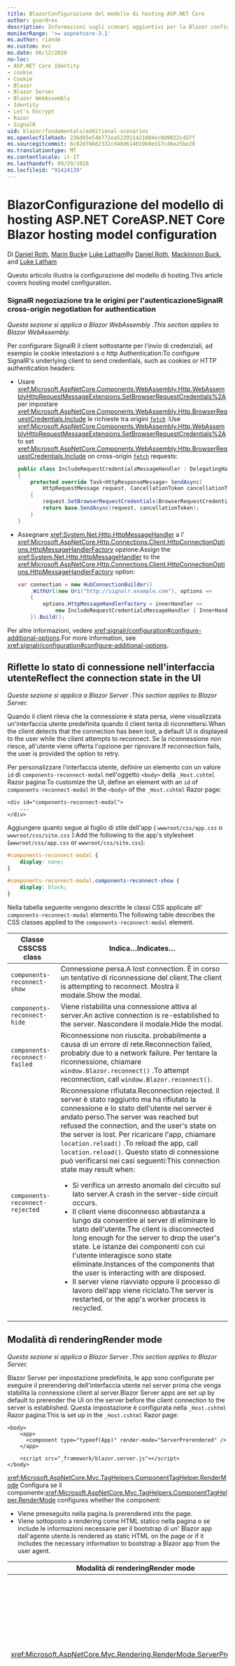 ```yaml
---
title: BlazorConfigurazione del modello di hosting ASP.NET Core
author: guardrex
description: Informazioni sugli scenari aggiuntivi per la Blazor configurazione del modello di hosting di ASP.NET Core.
monikerRange: '>= aspnetcore-3.1'
ms.author: riande
ms.custom: mvc
ms.date: 08/12/2020
no-loc:
- ASP.NET Core Identity
- cookie
- Cookie
- Blazor
- Blazor Server
- Blazor WebAssembly
- Identity
- Let's Encrypt
- Razor
- SignalR
uid: blazor/fundamentals/additional-scenarios
ms.openlocfilehash: 236d95e54b772ea522911421084ec0d9022c45ff
ms.sourcegitcommit: 6c82d78662332cd40d614019b9ed17c46e25be28
ms.translationtype: MT
ms.contentlocale: it-IT
ms.lasthandoff: 09/29/2020
ms.locfileid: "91424139"
---
```

# <a name="aspnet-core-no-locblazor-hosting-model-configuration"></a><span data-ttu-id="5afc9-103">BlazorConfigurazione del modello di hosting ASP.NET Core</span><span class="sxs-lookup"><span data-stu-id="5afc9-103">ASP.NET Core Blazor hosting model configuration</span></span>

<span data-ttu-id="5afc9-104">Di [Daniel Roth](https://github.com/danroth27), [Marin Buck](https://github.com/MackinnonBuck)e [Luke Latham](https://github.com/guardrex)</span><span class="sxs-lookup"><span data-stu-id="5afc9-104">By [Daniel Roth](https://github.com/danroth27), [Mackinnon Buck](https://github.com/MackinnonBuck), and [Luke Latham](https://github.com/guardrex)</span></span>

<span data-ttu-id="5afc9-105">Questo articolo illustra la configurazione del modello di hosting.</span><span class="sxs-lookup"><span data-stu-id="5afc9-105">This article covers hosting model configuration.</span></span>

### <a name="no-locsignalr-cross-origin-negotiation-for-authentication"></a><span data-ttu-id="5afc9-106">SignalR negoziazione tra le origini per l'autenticazione</span><span class="sxs-lookup"><span data-stu-id="5afc9-106">SignalR cross-origin negotiation for authentication</span></span>

<span data-ttu-id="5afc9-107">*Questa sezione si applica a Blazor WebAssembly .*</span><span class="sxs-lookup"><span data-stu-id="5afc9-107">*This section applies to Blazor WebAssembly.*</span></span>

<span data-ttu-id="5afc9-108">Per configurare SignalR il client sottostante per l'invio di credenziali, ad esempio le cookie intestazioni s o http Authentication:</span><span class="sxs-lookup"><span data-stu-id="5afc9-108">To configure SignalR's underlying client to send credentials, such as cookies or HTTP authentication headers:</span></span>

* <span data-ttu-id="5afc9-109">Usare <xref:Microsoft.AspNetCore.Components.WebAssembly.Http.WebAssemblyHttpRequestMessageExtensions.SetBrowserRequestCredentials%2A> per impostare <xref:Microsoft.AspNetCore.Components.WebAssembly.Http.BrowserRequestCredentials.Include> le richieste tra origini [`fetch`](https://developer.mozilla.org/docs/Web/API/Fetch_API/Using_Fetch) :</span><span class="sxs-lookup"><span data-stu-id="5afc9-109">Use <xref:Microsoft.AspNetCore.Components.WebAssembly.Http.WebAssemblyHttpRequestMessageExtensions.SetBrowserRequestCredentials%2A> to set <xref:Microsoft.AspNetCore.Components.WebAssembly.Http.BrowserRequestCredentials.Include> on cross-origin [`fetch`](https://developer.mozilla.org/docs/Web/API/Fetch_API/Using_Fetch) requests:</span></span>

  ```csharp
  public class IncludeRequestCredentialsMessageHandler : DelegatingHandler
  {
      protected override Task<HttpResponseMessage> SendAsync(
          HttpRequestMessage request, CancellationToken cancellationToken)
      {
          request.SetBrowserRequestCredentials(BrowserRequestCredentials.Include);
          return base.SendAsync(request, cancellationToken);
      }
  }
  ```

* <span data-ttu-id="5afc9-110">Assegnare <xref:System.Net.Http.HttpMessageHandler> a l' <xref:Microsoft.AspNetCore.Http.Connections.Client.HttpConnectionOptions.HttpMessageHandlerFactory> opzione:</span><span class="sxs-lookup"><span data-stu-id="5afc9-110">Assign the <xref:System.Net.Http.HttpMessageHandler> to the <xref:Microsoft.AspNetCore.Http.Connections.Client.HttpConnectionOptions.HttpMessageHandlerFactory> option:</span></span>

  ```csharp
  var connection = new HubConnectionBuilder()
      .WithUrl(new Uri("http://signalr.example.com"), options =>
      {
          options.HttpMessageHandlerFactory = innerHandler => 
              new IncludeRequestCredentialsMessageHandler { InnerHandler = innerHandler };
      }).Build();
  ```

<span data-ttu-id="5afc9-111">Per altre informazioni, vedere <xref:signalr/configuration#configure-additional-options>.</span><span class="sxs-lookup"><span data-stu-id="5afc9-111">For more information, see <xref:signalr/configuration#configure-additional-options>.</span></span>

## <a name="reflect-the-connection-state-in-the-ui"></a><span data-ttu-id="5afc9-112">Riflette lo stato di connessione nell'interfaccia utente</span><span class="sxs-lookup"><span data-stu-id="5afc9-112">Reflect the connection state in the UI</span></span>

<span data-ttu-id="5afc9-113">*Questa sezione si applica a Blazor Server .*</span><span class="sxs-lookup"><span data-stu-id="5afc9-113">*This section applies to Blazor Server.*</span></span>

<span data-ttu-id="5afc9-114">Quando il client rileva che la connessione è stata persa, viene visualizzata un'interfaccia utente predefinita quando il client tenta di riconnettersi.</span><span class="sxs-lookup"><span data-stu-id="5afc9-114">When the client detects that the connection has been lost, a default UI is displayed to the user while the client attempts to reconnect.</span></span> <span data-ttu-id="5afc9-115">Se la riconnessione non riesce, all'utente viene offerta l'opzione per riprovare.</span><span class="sxs-lookup"><span data-stu-id="5afc9-115">If reconnection fails, the user is provided the option to retry.</span></span>

<span data-ttu-id="5afc9-116">Per personalizzare l'interfaccia utente, definire un elemento con un valore `id` di `components-reconnect-modal` nell'oggetto `<body>` della `_Host.cshtml` Razor pagina:</span><span class="sxs-lookup"><span data-stu-id="5afc9-116">To customize the UI, define an element with an `id` of `components-reconnect-modal` in the `<body>` of the `_Host.cshtml` Razor page:</span></span>

```cshtml
<div id="components-reconnect-modal">
    ...
</div>
```

<span data-ttu-id="5afc9-117">Aggiungere quanto segue al foglio di stile dell'app ( `wwwroot/css/app.css` o `wwwroot/css/site.css` ):</span><span class="sxs-lookup"><span data-stu-id="5afc9-117">Add the following to the app's stylesheet (`wwwroot/css/app.css` or `wwwroot/css/site.css`):</span></span>

```css
#components-reconnect-modal {
    display: none;
}

#components-reconnect-modal.components-reconnect-show {
    display: block;
}
```

<span data-ttu-id="5afc9-118">Nella tabella seguente vengono descritte le classi CSS applicate all' `components-reconnect-modal` elemento.</span><span class="sxs-lookup"><span data-stu-id="5afc9-118">The following table describes the CSS classes applied to the `components-reconnect-modal` element.</span></span>

| <span data-ttu-id="5afc9-119">Classe CSS</span><span class="sxs-lookup"><span data-stu-id="5afc9-119">CSS class</span></span>                       | <span data-ttu-id="5afc9-120">Indica&hellip;</span><span class="sxs-lookup"><span data-stu-id="5afc9-120">Indicates&hellip;</span></span> |
| ------------------------------- | ----------------- |
| `components-reconnect-show`     | <span data-ttu-id="5afc9-121">Connessione persa.</span><span class="sxs-lookup"><span data-stu-id="5afc9-121">A lost connection.</span></span> <span data-ttu-id="5afc9-122">È in corso un tentativo di riconnessione del client.</span><span class="sxs-lookup"><span data-stu-id="5afc9-122">The client is attempting to reconnect.</span></span> <span data-ttu-id="5afc9-123">Mostra il modale.</span><span class="sxs-lookup"><span data-stu-id="5afc9-123">Show the modal.</span></span> |
| `components-reconnect-hide`     | <span data-ttu-id="5afc9-124">Viene ristabilita una connessione attiva al server.</span><span class="sxs-lookup"><span data-stu-id="5afc9-124">An active connection is re-established to the server.</span></span> <span data-ttu-id="5afc9-125">Nascondere il modale.</span><span class="sxs-lookup"><span data-stu-id="5afc9-125">Hide the modal.</span></span> |
| `components-reconnect-failed`   | <span data-ttu-id="5afc9-126">Riconnessione non riuscita. probabilmente a causa di un errore di rete.</span><span class="sxs-lookup"><span data-stu-id="5afc9-126">Reconnection failed, probably due to a network failure.</span></span> <span data-ttu-id="5afc9-127">Per tentare la riconnessione, chiamare `window.Blazor.reconnect()` .</span><span class="sxs-lookup"><span data-stu-id="5afc9-127">To attempt reconnection, call `window.Blazor.reconnect()`.</span></span> |
| `components-reconnect-rejected` | <span data-ttu-id="5afc9-128">Riconnessione rifiutata.</span><span class="sxs-lookup"><span data-stu-id="5afc9-128">Reconnection rejected.</span></span> <span data-ttu-id="5afc9-129">Il server è stato raggiunto ma ha rifiutato la connessione e lo stato dell'utente nel server è andato perso.</span><span class="sxs-lookup"><span data-stu-id="5afc9-129">The server was reached but refused the connection, and the user's state on the server is lost.</span></span> <span data-ttu-id="5afc9-130">Per ricaricare l'app, chiamare `location.reload()` .</span><span class="sxs-lookup"><span data-stu-id="5afc9-130">To reload the app, call `location.reload()`.</span></span> <span data-ttu-id="5afc9-131">Questo stato di connessione può verificarsi nei casi seguenti:</span><span class="sxs-lookup"><span data-stu-id="5afc9-131">This connection state may result when:</span></span><ul><li><span data-ttu-id="5afc9-132">Si verifica un arresto anomalo del circuito sul lato server.</span><span class="sxs-lookup"><span data-stu-id="5afc9-132">A crash in the server-side circuit occurs.</span></span></li><li><span data-ttu-id="5afc9-133">Il client viene disconnesso abbastanza a lungo da consentire al server di eliminare lo stato dell'utente.</span><span class="sxs-lookup"><span data-stu-id="5afc9-133">The client is disconnected long enough for the server to drop the user's state.</span></span> <span data-ttu-id="5afc9-134">Le istanze dei componenti con cui l'utente interagisce sono state eliminate.</span><span class="sxs-lookup"><span data-stu-id="5afc9-134">Instances of the components that the user is interacting with are disposed.</span></span></li><li><span data-ttu-id="5afc9-135">Il server viene riavviato oppure il processo di lavoro dell'app viene riciclato.</span><span class="sxs-lookup"><span data-stu-id="5afc9-135">The server is restarted, or the app's worker process is recycled.</span></span></li></ul> |

## <a name="render-mode"></a><span data-ttu-id="5afc9-136">Modalità di rendering</span><span class="sxs-lookup"><span data-stu-id="5afc9-136">Render mode</span></span>

<span data-ttu-id="5afc9-137">*Questa sezione si applica a Blazor Server .*</span><span class="sxs-lookup"><span data-stu-id="5afc9-137">*This section applies to Blazor Server.*</span></span>

<span data-ttu-id="5afc9-138">Blazor Server per impostazione predefinita, le app sono configurate per eseguire il prerendering dell'interfaccia utente nel server prima che venga stabilita la connessione client al server.</span><span class="sxs-lookup"><span data-stu-id="5afc9-138">Blazor Server apps are set up by default to prerender the UI on the server before the client connection to the server is established.</span></span> <span data-ttu-id="5afc9-139">Questa impostazione è configurata nella `_Host.cshtml` Razor pagina:</span><span class="sxs-lookup"><span data-stu-id="5afc9-139">This is set up in the `_Host.cshtml` Razor page:</span></span>

```cshtml
<body>
    <app>
      <component type="typeof(App)" render-mode="ServerPrerendered" />
    </app>

    <script src="_framework/blazor.server.js"></script>
</body>
```

<span data-ttu-id="5afc9-140"><xref:Microsoft.AspNetCore.Mvc.TagHelpers.ComponentTagHelper.RenderMode> Configura se il componente:</span><span class="sxs-lookup"><span data-stu-id="5afc9-140"><xref:Microsoft.AspNetCore.Mvc.TagHelpers.ComponentTagHelper.RenderMode> configures whether the component:</span></span>

* <span data-ttu-id="5afc9-141">Viene preeseguito nella pagina.</span><span class="sxs-lookup"><span data-stu-id="5afc9-141">Is prerendered into the page.</span></span>
* <span data-ttu-id="5afc9-142">Viene sottoposto a rendering come HTML statico nella pagina o se include le informazioni necessarie per il bootstrap di un' Blazor app dall'agente utente.</span><span class="sxs-lookup"><span data-stu-id="5afc9-142">Is rendered as static HTML on the page or if it includes the necessary information to bootstrap a Blazor app from the user agent.</span></span>

| <span data-ttu-id="5afc9-143">Modalità di rendering</span><span class="sxs-lookup"><span data-stu-id="5afc9-143">Render mode</span></span> | <span data-ttu-id="5afc9-144">Descrizione</span><span class="sxs-lookup"><span data-stu-id="5afc9-144">Description</span></span> |
| --- | --- |
| <xref:Microsoft.AspNetCore.Mvc.Rendering.RenderMode.ServerPrerendered> | <span data-ttu-id="5afc9-145">Esegue il rendering del componente in HTML statico e include un marcatore per un' Blazor Server app.</span><span class="sxs-lookup"><span data-stu-id="5afc9-145">Renders the component into static HTML and includes a marker for a Blazor Server app.</span></span> <span data-ttu-id="5afc9-146">Quando l'agente utente viene avviato, questo marcatore viene usato per il bootstrap di un' Blazor app.</span><span class="sxs-lookup"><span data-stu-id="5afc9-146">When the user-agent starts, this marker is used to bootstrap a Blazor app.</span></span> |
| <xref:Microsoft.AspNetCore.Mvc.Rendering.RenderMode.Server> | <span data-ttu-id="5afc9-147">Esegue il rendering di un marcatore per un' Blazor Server app.</span><span class="sxs-lookup"><span data-stu-id="5afc9-147">Renders a marker for a Blazor Server app.</span></span> <span data-ttu-id="5afc9-148">L'output del componente non è incluso.</span><span class="sxs-lookup"><span data-stu-id="5afc9-148">Output from the component isn't included.</span></span> <span data-ttu-id="5afc9-149">Quando l'agente utente viene avviato, questo marcatore viene usato per il bootstrap di un' Blazor app.</span><span class="sxs-lookup"><span data-stu-id="5afc9-149">When the user-agent starts, this marker is used to bootstrap a Blazor app.</span></span> |
| <xref:Microsoft.AspNetCore.Mvc.Rendering.RenderMode.Static> | <span data-ttu-id="5afc9-150">Esegue il rendering del componente in HTML statico.</span><span class="sxs-lookup"><span data-stu-id="5afc9-150">Renders the component into static HTML.</span></span> |

<span data-ttu-id="5afc9-151">Il rendering dei componenti server da una pagina HTML statica non è supportato.</span><span class="sxs-lookup"><span data-stu-id="5afc9-151">Rendering server components from a static HTML page isn't supported.</span></span>

## <a name="initialize-the-no-locblazor-circuit"></a><span data-ttu-id="5afc9-152">Inizializzare il Blazor circuito</span><span class="sxs-lookup"><span data-stu-id="5afc9-152">Initialize the Blazor circuit</span></span>

<span data-ttu-id="5afc9-153">*Questa sezione si applica a Blazor Server .*</span><span class="sxs-lookup"><span data-stu-id="5afc9-153">*This section applies to Blazor Server.*</span></span>

<span data-ttu-id="5afc9-154">Configurare l'avvio manuale del Blazor Server [ SignalR circuito](xref:blazor/hosting-models#circuits) di un'app nel `Pages/_Host.cshtml` file:</span><span class="sxs-lookup"><span data-stu-id="5afc9-154">Configure the manual start of a Blazor Server app's [SignalR circuit](xref:blazor/hosting-models#circuits) in the `Pages/_Host.cshtml` file:</span></span>

* <span data-ttu-id="5afc9-155">Aggiungere un `autostart="false"` attributo al `<script>` tag per lo `blazor.server.js` script.</span><span class="sxs-lookup"><span data-stu-id="5afc9-155">Add an `autostart="false"` attribute to the `<script>` tag for the `blazor.server.js` script.</span></span>
* <span data-ttu-id="5afc9-156">Inserire uno script che chiama `Blazor.start` dopo il `blazor.server.js` tag dello script e all'interno del `</body>` tag di chiusura.</span><span class="sxs-lookup"><span data-stu-id="5afc9-156">Place a script that calls `Blazor.start` after the `blazor.server.js` script's tag and inside the closing `</body>` tag.</span></span>

<span data-ttu-id="5afc9-157">Quando `autostart` è disabilitato, qualsiasi aspetto dell'app che non dipende dal circuito funziona normalmente.</span><span class="sxs-lookup"><span data-stu-id="5afc9-157">When `autostart` is disabled, any aspect of the app that doesn't depend on the circuit works normally.</span></span> <span data-ttu-id="5afc9-158">Il routing lato client, ad esempio, è operativo.</span><span class="sxs-lookup"><span data-stu-id="5afc9-158">For example, client-side routing is operational.</span></span> <span data-ttu-id="5afc9-159">Tuttavia, qualsiasi aspetto che dipende dal circuito non è operativo fino a quando non `Blazor.start` viene chiamato il metodo.</span><span class="sxs-lookup"><span data-stu-id="5afc9-159">However, any aspect that depends on the circuit isn't operational until `Blazor.start` is called.</span></span> <span data-ttu-id="5afc9-160">Il comportamento dell'app è imprevedibile senza un circuito stabilito.</span><span class="sxs-lookup"><span data-stu-id="5afc9-160">App behavior is unpredictable without an established circuit.</span></span> <span data-ttu-id="5afc9-161">Ad esempio, i metodi dei componenti non vengono eseguiti mentre il circuito è disconnesso.</span><span class="sxs-lookup"><span data-stu-id="5afc9-161">For example, component methods fail to execute while the circuit is disconnected.</span></span>

### <a name="initialize-no-locblazor-when-the-document-is-ready"></a><span data-ttu-id="5afc9-162">Inizializza Blazor quando il documento è pronto</span><span class="sxs-lookup"><span data-stu-id="5afc9-162">Initialize Blazor when the document is ready</span></span>

<span data-ttu-id="5afc9-163">Per inizializzare l' Blazor app quando il documento è pronto:</span><span class="sxs-lookup"><span data-stu-id="5afc9-163">To initialize the Blazor app when the document is ready:</span></span>

```cshtml
<body>

    ...

    <script autostart="false" src="_framework/blazor.server.js"></script>
    <script>
      document.addEventListener("DOMContentLoaded", function() {
        Blazor.start();
      });
    </script>
</body>
```

### <a name="chain-to-the-promise-that-results-from-a-manual-start"></a><span data-ttu-id="5afc9-164">Concatenare a `Promise` che risulta da un avvio manuale</span><span class="sxs-lookup"><span data-stu-id="5afc9-164">Chain to the `Promise` that results from a manual start</span></span>

<span data-ttu-id="5afc9-165">Per eseguire attività aggiuntive, ad esempio l'inizializzazione dell'interoperabilità JS, usare `then` per concatenare a `Promise` che risulta da un'app manuale di Blazor avvio:</span><span class="sxs-lookup"><span data-stu-id="5afc9-165">To perform additional tasks, such as JS interop initialization, use `then` to chain to the `Promise` that results from a manual Blazor app start:</span></span>

```cshtml
<body>

    ...

    <script autostart="false" src="_framework/blazor.server.js"></script>
    <script>
      Blazor.start().then(function () {
        ...
      });
    </script>
</body>
```

### <a name="configure-the-no-locsignalr-client"></a><span data-ttu-id="5afc9-166">Configurare il SignalR client</span><span class="sxs-lookup"><span data-stu-id="5afc9-166">Configure the SignalR client</span></span>

#### <a name="logging"></a><span data-ttu-id="5afc9-167">Registrazione</span><span class="sxs-lookup"><span data-stu-id="5afc9-167">Logging</span></span>

<span data-ttu-id="5afc9-168">Per configurare la SignalR registrazione client, passare un oggetto di configurazione ( `configureSignalR` ) che chiama `configureLogging` con il livello di registrazione nel generatore client:</span><span class="sxs-lookup"><span data-stu-id="5afc9-168">To configure SignalR client logging, pass in a configuration object (`configureSignalR`) that calls `configureLogging` with the log level on the client builder:</span></span>

```cshtml
<body>

    ...

    <script autostart="false" src="_framework/blazor.server.js"></script>
    <script>
      Blazor.start({
        configureSignalR: function (builder) {
          builder.configureLogging("information");
        }
      });
    </script>
</body>
```

<span data-ttu-id="5afc9-169">Nell'esempio precedente, `information` è equivalente a un livello di log di <xref:Microsoft.Extensions.Logging.LogLevel.Information?displayProperty=nameWithType> .</span><span class="sxs-lookup"><span data-stu-id="5afc9-169">In the preceding example, `information` is equivalent to a log level of <xref:Microsoft.Extensions.Logging.LogLevel.Information?displayProperty=nameWithType>.</span></span>

### <a name="modify-the-reconnection-handler"></a><span data-ttu-id="5afc9-170">Modificare il gestore di riconnessione</span><span class="sxs-lookup"><span data-stu-id="5afc9-170">Modify the reconnection handler</span></span>

<span data-ttu-id="5afc9-171">Gli eventi di connessione del circuito del gestore di riconnessione possono essere modificati per comportamenti personalizzati, ad esempio:</span><span class="sxs-lookup"><span data-stu-id="5afc9-171">The reconnection handler's circuit connection events can be modified for custom behaviors, such as:</span></span>

* <span data-ttu-id="5afc9-172">Per inviare una notifica all'utente se la connessione viene eliminata.</span><span class="sxs-lookup"><span data-stu-id="5afc9-172">To notify the user if the connection is dropped.</span></span>
* <span data-ttu-id="5afc9-173">Per eseguire la registrazione (dal client) quando si connette un circuito.</span><span class="sxs-lookup"><span data-stu-id="5afc9-173">To perform logging (from the client) when a circuit is connected.</span></span>

<span data-ttu-id="5afc9-174">Per modificare gli eventi di connessione, registrare i callback per le seguenti modifiche della connessione:</span><span class="sxs-lookup"><span data-stu-id="5afc9-174">To modify the connection events, register callbacks for the following connection changes:</span></span>

* <span data-ttu-id="5afc9-175">Connessioni eliminate utilizzare `onConnectionDown` .</span><span class="sxs-lookup"><span data-stu-id="5afc9-175">Dropped connections use `onConnectionDown`.</span></span>
* <span data-ttu-id="5afc9-176">Le connessioni stabilite/ristabilite usano `onConnectionUp` .</span><span class="sxs-lookup"><span data-stu-id="5afc9-176">Established/re-established connections use `onConnectionUp`.</span></span>

<span data-ttu-id="5afc9-177">**Entrambi** `onConnectionDown` `onConnectionUp` è necessario specificare e:</span><span class="sxs-lookup"><span data-stu-id="5afc9-177">**Both** `onConnectionDown` and `onConnectionUp` must be specified:</span></span>

```cshtml
<body>

    ...

    <script autostart="false" src="_framework/blazor.server.js"></script>
    <script>
      Blazor.start({
        reconnectionHandler: {
          onConnectionDown: (options, error) => console.error(error);
          onConnectionUp: () => console.log("Up, up, and away!");
        }
      });
    </script>
</body>
```

### <a name="adjust-the-reconnection-retry-count-and-interval"></a><span data-ttu-id="5afc9-178">Modificare il numero di tentativi di riconnessione e l'intervallo</span><span class="sxs-lookup"><span data-stu-id="5afc9-178">Adjust the reconnection retry count and interval</span></span>

<span data-ttu-id="5afc9-179">Per modificare il numero di tentativi di riconnessione e l'intervallo, impostare il numero di tentativi ( `maxRetries` ) e il periodo di tempo in millisecondi consentiti per ogni nuovo tentativo ( `retryIntervalMilliseconds` ):</span><span class="sxs-lookup"><span data-stu-id="5afc9-179">To adjust the reconnection retry count and interval, set the number of retries (`maxRetries`) and period in milliseconds permitted for each retry attempt (`retryIntervalMilliseconds`):</span></span>

```cshtml
<body>

    ...

    <script autostart="false" src="_framework/blazor.server.js"></script>
    <script>
      Blazor.start({
        reconnectionOptions: {
          maxRetries: 3,
          retryIntervalMilliseconds: 2000
        }
      });
    </script>
</body>
```

## <a name="hide-or-replace-the-reconnection-display"></a><span data-ttu-id="5afc9-180">Nascondi o Sostituisci la visualizzazione di riconnessione</span><span class="sxs-lookup"><span data-stu-id="5afc9-180">Hide or replace the reconnection display</span></span>

<span data-ttu-id="5afc9-181">Per nascondere la visualizzazione della riconnessione, impostare il gestore di riconnessione `_reconnectionDisplay` su un oggetto vuoto ( `{}` o `new Object()` ):</span><span class="sxs-lookup"><span data-stu-id="5afc9-181">To hide the reconnection display, set the reconnection handler's `_reconnectionDisplay` to an empty object (`{}` or `new Object()`):</span></span>

```cshtml
<body>

    ...

    <script autostart="false" src="_framework/blazor.server.js"></script>
    <script>
      window.addEventListener('beforeunload', function () {
        Blazor.defaultReconnectionHandler._reconnectionDisplay = {};
      });

      Blazor.start();
    </script>
</body>
```

<span data-ttu-id="5afc9-182">Per sostituire la visualizzazione della riconnessione, impostare `_reconnectionDisplay` nell'esempio precedente sull'elemento per la visualizzazione:</span><span class="sxs-lookup"><span data-stu-id="5afc9-182">To replace the reconnection display, set `_reconnectionDisplay` in the preceding example to the element for display:</span></span>

```javascript
Blazor.defaultReconnectionHandler._reconnectionDisplay = 
  document.getElementById("{ELEMENT ID}");
```

<span data-ttu-id="5afc9-183">Il segnaposto `{ELEMENT ID}` è l'ID dell'elemento HTML da visualizzare.</span><span class="sxs-lookup"><span data-stu-id="5afc9-183">The placeholder `{ELEMENT ID}` is the ID of the HTML element to display.</span></span>

::: moniker range=">= aspnetcore-5.0"

<span data-ttu-id="5afc9-184">Personalizzare il ritardo prima che la visualizzazione della riconnessione venga visualizzata impostando la `transition-delay` proprietà nel CSS ( `wwwroot/css/site.css` ) dell'app per l'elemento modale.</span><span class="sxs-lookup"><span data-stu-id="5afc9-184">Customize the delay before the reconnection display appears by setting the `transition-delay` property in the app's CSS (`wwwroot/css/site.css`) for the modal element.</span></span> <span data-ttu-id="5afc9-185">Nell'esempio seguente viene impostato il ritardo di transizione da 500 ms (impostazione predefinita) a 1.000 ms (1 secondo):</span><span class="sxs-lookup"><span data-stu-id="5afc9-185">The following example sets the transition delay from 500 ms (default) to 1,000 ms (1 second):</span></span>

```css
#components-reconnect-modal {
    transition: visibility 0s linear 1000ms;
}
```

## <a name="disconnect-the-no-locblazor-circuit-from-the-client"></a><span data-ttu-id="5afc9-186">Disconnettere il Blazor circuito dal client</span><span class="sxs-lookup"><span data-stu-id="5afc9-186">Disconnect the Blazor circuit from the client</span></span>

<span data-ttu-id="5afc9-187">Per impostazione predefinita, un Blazor circuito viene disconnesso quando viene attivato l' [ `unload` evento della pagina](https://developer.mozilla.org/docs/Web/API/Window/unload_event) .</span><span class="sxs-lookup"><span data-stu-id="5afc9-187">By default, a Blazor circuit is disconnected when the [`unload` page event](https://developer.mozilla.org/docs/Web/API/Window/unload_event) is triggered.</span></span> <span data-ttu-id="5afc9-188">Per disconnettere il circuito per altri scenari nel client, richiamare `Blazor.disconnect` nel gestore eventi appropriato.</span><span class="sxs-lookup"><span data-stu-id="5afc9-188">To disconnect the circuit for other scenarios on the client, invoke `Blazor.disconnect` in the appropriate event handler.</span></span> <span data-ttu-id="5afc9-189">Nell'esempio seguente il circuito viene disconnesso quando la pagina è nascosta ([ `pagehide` evento](https://developer.mozilla.org/docs/Web/API/Window/pagehide_event)):</span><span class="sxs-lookup"><span data-stu-id="5afc9-189">In the following example, the circuit is disconnected when the page is hidden ([`pagehide` event](https://developer.mozilla.org/docs/Web/API/Window/pagehide_event)):</span></span>

```javascript
window.addEventListener('pagehide', () => {
  Blazor.disconnect();
});
```

## <a name="influence-html-head-tag-elements"></a><span data-ttu-id="5afc9-190">Influenza `<head>` elementi tag HTML</span><span class="sxs-lookup"><span data-stu-id="5afc9-190">Influence HTML `<head>` tag elements</span></span>

<span data-ttu-id="5afc9-191">*Questa sezione si applica alla prossima versione di ASP.NET Core 5,0 di Blazor WebAssembly e Blazor Server .*</span><span class="sxs-lookup"><span data-stu-id="5afc9-191">*This section applies to the upcoming ASP.NET Core 5.0 release of Blazor WebAssembly and Blazor Server.*</span></span>

<span data-ttu-id="5afc9-192">Quando viene eseguito il rendering, i `Title` `Link` componenti, e `Meta` aggiungono o aggiornano i dati negli `<head>` elementi tag HTML:</span><span class="sxs-lookup"><span data-stu-id="5afc9-192">When rendered, the `Title`, `Link`, and `Meta` components add or update data in the HTML `<head>` tag elements:</span></span>

```razor
@using Microsoft.AspNetCore.Components.Web.Extensions.Head

<Title Value="{TITLE}" />
<Link href="{URL}" rel="stylesheet" />
<Meta content="{DESCRIPTION}" name="description" />
```

<span data-ttu-id="5afc9-193">Nell'esempio precedente, i segnaposto per `{TITLE}` , `{URL}` e `{DESCRIPTION}` sono valori stringa, Razor variabili o Razor espressioni.</span><span class="sxs-lookup"><span data-stu-id="5afc9-193">In the preceding example, placeholders for `{TITLE}`, `{URL}`, and `{DESCRIPTION}` are string values, Razor variables, or Razor expressions.</span></span>

<span data-ttu-id="5afc9-194">Si applicano le seguenti caratteristiche:</span><span class="sxs-lookup"><span data-stu-id="5afc9-194">The following characteristics apply:</span></span>

* <span data-ttu-id="5afc9-195">Il prerendering lato server è supportato.</span><span class="sxs-lookup"><span data-stu-id="5afc9-195">Server-side prerendering is supported.</span></span>
* <span data-ttu-id="5afc9-196">Il `Value` parametro è l'unico parametro valido per il `Title` componente.</span><span class="sxs-lookup"><span data-stu-id="5afc9-196">The `Value` parameter is the only valid parameter for the `Title` component.</span></span>
* <span data-ttu-id="5afc9-197">Gli attributi HTML forniti ai `Meta` `Link` componenti e vengono acquisiti in [attributi aggiuntivi](xref:blazor/components/index#attribute-splatting-and-arbitrary-parameters) e passati al tag HTML sottoposto a rendering.</span><span class="sxs-lookup"><span data-stu-id="5afc9-197">HTML attributes provided to the `Meta` and `Link` components are captured in [additional attributes](xref:blazor/components/index#attribute-splatting-and-arbitrary-parameters) and passed through to the rendered HTML tag.</span></span>
* <span data-ttu-id="5afc9-198">Per più `Title` componenti, il titolo della pagina riflette l'oggetto `Value` dell'ultimo componente di cui è stato `Title` eseguito il rendering.</span><span class="sxs-lookup"><span data-stu-id="5afc9-198">For multiple `Title` components, the title of the page reflects the `Value` of the last `Title` component rendered.</span></span>
* <span data-ttu-id="5afc9-199">Se più `Meta` `Link` componenti o sono inclusi con attributi identici, esiste esattamente un tag HTML sottoposto a rendering per ogni `Meta` `Link` componente o.</span><span class="sxs-lookup"><span data-stu-id="5afc9-199">If multiple `Meta` or `Link` components are included with identical attributes, there's exactly one HTML tag rendered per `Meta` or `Link` component.</span></span> <span data-ttu-id="5afc9-200">Due `Meta` `Link` componenti o non possono fare riferimento allo stesso tag HTML sottoposto a rendering.</span><span class="sxs-lookup"><span data-stu-id="5afc9-200">Two `Meta` or `Link` components can't refer to the same rendered HTML tag.</span></span>
* <span data-ttu-id="5afc9-201">Le modifiche apportate ai parametri dei `Meta` componenti o esistenti `Link` vengono riflesse nei tag HTML sottoposti a rendering.</span><span class="sxs-lookup"><span data-stu-id="5afc9-201">Changes to the parameters of existing `Meta` or `Link` components are reflected in their rendered HTML tags.</span></span>
* <span data-ttu-id="5afc9-202">Quando i `Link` `Meta` componenti o non vengono più sottoposti a rendering e quindi eliminati dal Framework, i tag HTML sottoposti a rendering vengono rimossi.</span><span class="sxs-lookup"><span data-stu-id="5afc9-202">When the `Link` or `Meta` components are no longer rendered and thus disposed by the framework, their rendered HTML tags are removed.</span></span>

<span data-ttu-id="5afc9-203">Quando uno dei componenti del Framework viene utilizzato in un componente figlio, il tag HTML sottoposto a rendering influisce su qualsiasi altro componente figlio del componente padre, purché venga eseguito il rendering del componente figlio contenente il componente del Framework.</span><span class="sxs-lookup"><span data-stu-id="5afc9-203">When one of the framework components is used in a child component, the rendered HTML tag influences any other child component of the parent component as long as the child component containing the framework component is rendered.</span></span> <span data-ttu-id="5afc9-204">La distinzione tra l'uso di uno di questi componenti del Framework in un componente figlio e l'inserimento di un tag HTML in `wwwroot/index.html` o è il tag HTML sottoposto a `Pages/_Host.cshtml` rendering di un componente del Framework:</span><span class="sxs-lookup"><span data-stu-id="5afc9-204">The distinction between using the one of these framework components in a child component and placing a an HTML tag in `wwwroot/index.html` or `Pages/_Host.cshtml` is that a framework component's rendered HTML tag:</span></span>

* <span data-ttu-id="5afc9-205">Può essere modificato in base allo stato dell'applicazione.</span><span class="sxs-lookup"><span data-stu-id="5afc9-205">Can be modified by application state.</span></span> <span data-ttu-id="5afc9-206">Un tag HTML hardcoded non può essere modificato in base allo stato dell'applicazione.</span><span class="sxs-lookup"><span data-stu-id="5afc9-206">A hard-coded HTML tag can't be modified by application state.</span></span>
* <span data-ttu-id="5afc9-207">Viene rimosso dal codice HTML `<head>` quando il componente padre non viene più sottoposto a rendering.</span><span class="sxs-lookup"><span data-stu-id="5afc9-207">Is removed from the HTML `<head>` when the parent component is no longer rendered.</span></span>

::: moniker-end

## <a name="static-files"></a><span data-ttu-id="5afc9-208">File statici</span><span class="sxs-lookup"><span data-stu-id="5afc9-208">Static files</span></span>

<span data-ttu-id="5afc9-209">*Questa sezione si applica a Blazor Server .*</span><span class="sxs-lookup"><span data-stu-id="5afc9-209">*This section applies to Blazor Server.*</span></span>

<span data-ttu-id="5afc9-210">Per creare altri mapping di file con <xref:Microsoft.AspNetCore.StaticFiles.FileExtensionContentTypeProvider> o configurare altri <xref:Microsoft.AspNetCore.Builder.StaticFileOptions> , usare **uno** degli approcci seguenti.</span><span class="sxs-lookup"><span data-stu-id="5afc9-210">To create additional file mappings with a <xref:Microsoft.AspNetCore.StaticFiles.FileExtensionContentTypeProvider> or configure other <xref:Microsoft.AspNetCore.Builder.StaticFileOptions>, use **one** of the following approaches.</span></span> <span data-ttu-id="5afc9-211">Negli esempi seguenti, il `{EXTENSION}` segnaposto è l'estensione di file e il `{CONTENT TYPE}` segnaposto è il tipo di contenuto.</span><span class="sxs-lookup"><span data-stu-id="5afc9-211">In the following examples, the `{EXTENSION}` placeholder is the file extension, and the `{CONTENT TYPE}` placeholder is the content type.</span></span>

* <span data-ttu-id="5afc9-212">Configurare le opzioni tramite l' [inserimento di dipendenze](xref:blazor/fundamentals/dependency-injection) in `Startup.ConfigureServices` ( `Startup.cs` ) utilizzando <xref:Microsoft.AspNetCore.Builder.StaticFileOptions> :</span><span class="sxs-lookup"><span data-stu-id="5afc9-212">Configure options through [dependency injection (DI)](xref:blazor/fundamentals/dependency-injection) in `Startup.ConfigureServices` (`Startup.cs`) using <xref:Microsoft.AspNetCore.Builder.StaticFileOptions>:</span></span>

  ```csharp
  using Microsoft.AspNetCore.StaticFiles;

  ...

  var provider = new FileExtensionContentTypeProvider();
  provider.Mappings["{EXTENSION}"] = "{CONTENT TYPE}";

  services.Configure<StaticFileOptions>(options =>
  {
      options.ContentTypeProvider = provider;
  });
  ```

  <span data-ttu-id="5afc9-213">Poiché questo approccio configura lo stesso provider di file usato per gestire `blazor.server.js` , assicurarsi che la configurazione personalizzata non interferisca con il servizio `blazor.server.js` .</span><span class="sxs-lookup"><span data-stu-id="5afc9-213">Because this approach configures the same file provider used to serve `blazor.server.js`, make sure that your custom configuration doesn't interfere with serving `blazor.server.js`.</span></span> <span data-ttu-id="5afc9-214">Ad esempio, non rimuovere il mapping per i file JavaScript configurando il provider con `provider.Mappings.Remove(".js")` .</span><span class="sxs-lookup"><span data-stu-id="5afc9-214">For example, don't remove the mapping for JavaScript files by configuring the provider with `provider.Mappings.Remove(".js")`.</span></span>

* <span data-ttu-id="5afc9-215">Usare due chiamate a <xref:Microsoft.AspNetCore.Builder.StaticFileExtensions.UseStaticFiles%2A> in `Startup.Configure` ( `Startup.cs` ):</span><span class="sxs-lookup"><span data-stu-id="5afc9-215">Use two calls to <xref:Microsoft.AspNetCore.Builder.StaticFileExtensions.UseStaticFiles%2A> in `Startup.Configure` (`Startup.cs`):</span></span>
  * <span data-ttu-id="5afc9-216">Configurare il provider di file personalizzato nella prima chiamata con <xref:Microsoft.AspNetCore.Builder.StaticFileOptions> .</span><span class="sxs-lookup"><span data-stu-id="5afc9-216">Configure the custom file provider in the first call with <xref:Microsoft.AspNetCore.Builder.StaticFileOptions>.</span></span>
  * <span data-ttu-id="5afc9-217">Il secondo middleware serve `blazor.server.js` , che usa la configurazione predefinita dei file statici fornita dal Blazor Framework.</span><span class="sxs-lookup"><span data-stu-id="5afc9-217">The second middleware serves `blazor.server.js`, which uses the default static files configuration provided by the Blazor framework.</span></span>

  ```csharp
  using Microsoft.AspNetCore.StaticFiles;

  ...

  var provider = new FileExtensionContentTypeProvider();
  provider.Mappings["{EXTENSION}"] = "{CONTENT TYPE}";

  app.UseStaticFiles(new StaticFileOptions { ContentTypeProvider = provider });
  app.UseStaticFiles();
  ```

## <a name="additional-resources"></a><span data-ttu-id="5afc9-218">Risorse aggiuntive</span><span class="sxs-lookup"><span data-stu-id="5afc9-218">Additional resources</span></span>

* <xref:fundamentals/logging/index>

